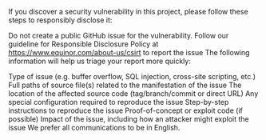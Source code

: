 If you discover a security vulnerability in this project, please follow these steps to responsibly disclose it:

Do not create a public GitHub issue for the vulnerability.
Follow our guideline for Responsible Disclosure Policy at https://www.equinor.com/about-us/csirt to report the issue
The following information will help us triage your report more quickly:

Type of issue (e.g. buffer overflow, SQL injection, cross-site scripting, etc.)
Full paths of source file(s) related to the manifestation of the issue
The location of the affected source code (tag/branch/commit or direct URL)
Any special configuration required to reproduce the issue
Step-by-step instructions to reproduce the issue
Proof-of-concept or exploit code (if possible)
Impact of the issue, including how an attacker might exploit the issue
We prefer all communications to be in English.
